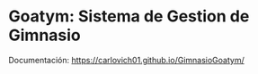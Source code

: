 # Goatym: Sistema de Gestion de Gimnasio
Documentación: https://carlovich01.github.io/GimnasioGoatym/
